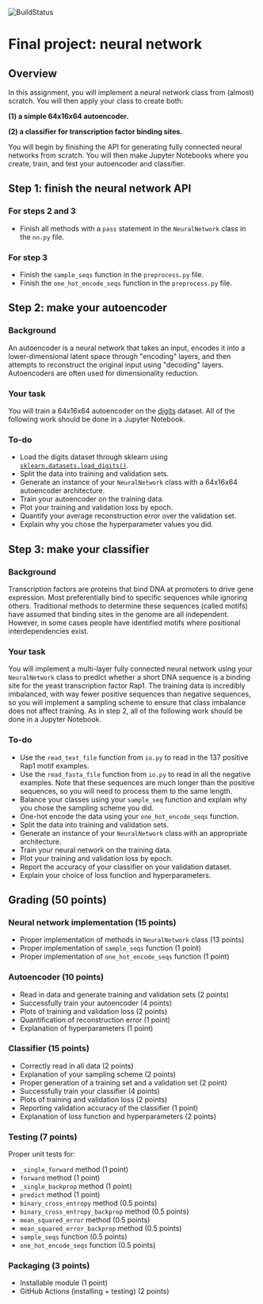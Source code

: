 ![BuildStatus](https://github.com/hanmochturt/final-nn-takasuka/actions/workflows/test.yml/badge.svg?)

# Final project: neural network

## Overview

In this assignment, you will implement a neural network class from (almost) scratch. You will then apply your class to create both:

**(1) a simple 64x16x64 autoencoder.**

**(2) a classifier for transcription factor binding sites.**

You will begin by finishing the API for generating fully connected neural networks from scratch. You will then make Jupyter Notebooks where you create, train, and test your autoencoder and classifier.

## Step 1: finish the neural network API

### For steps 2 and 3

* Finish all methods with a `pass` statement in the `NeuralNetwork` class in the `nn.py` file.

### For step 3

* Finish the `sample_seqs` function in the `preprocess.py` file.
* Finish the `one_hot_encode_seqs` function in the `preprocess.py` file.

## Step 2: make your autoencoder

### Background

An autoencoder is a neural network that takes an input, encodes it into a lower-dimensional latent space through "encoding" layers, and then attempts to reconstruct the original input using "decoding" layers. Autoencoders are often used for dimensionality reduction.

### Your task

You will train a 64x16x64 autoencoder on the [digits](https://scikit-learn.org/stable/datasets/toy_dataset.html#digits-dataset) dataset. All of the following work should be done in a Jupyter Notebook.

### To-do

* Load the digits dataset through sklearn using <code><a href="https://scikit-learn.org/stable/modules/generated/sklearn.datasets.load_digits.html">sklearn.datasets.load_digits()</a></code>.
* Split the data into training and validation sets.
* Generate an instance of your `NeuralNetwork` class with a 64x16x64 autoencoder architecture.
* Train your autoencoder on the training data.
* Plot your training and validation loss by epoch.
* Quantify your average reconstruction error over the validation set.
* Explain why you chose the hyperparameter values you did.

## Step 3: make your classifier

### Background

Transcription factors are proteins that bind DNA at promoters to drive gene expression. Most preferentially bind to specific sequences while ignoring others. Traditional methods to determine these sequences (called motifs) have assumed that binding sites in the genome are all independent. However, in some cases people have identified motifs where positional interdependencies exist.

### Your task

You will implement a multi-layer fully connected neural network using your `NeuralNetwork` class to predict whether a short DNA sequence is a binding site for the yeast transcription factor Rap1. The training data is incredibly imbalanced, with way fewer positive sequences than negative sequences, so you will implement a sampling scheme to ensure that class imbalance does not affect training. As in step 2, all of the following work should be done in a Jupyter Notebook.

### To-do

* Use the `read_text_file` function from `io.py` to read in the 137 positive Rap1 motif examples.
* Use the `read_fasta_file` function from `io.py` to read in all the negative examples. Note that these sequences are much longer than the positive sequences, so you will need to process them to the same length.
* Balance your classes using your `sample_seq` function and explain why you chose the sampling scheme you did.
* One-hot encode the data using your `one_hot_encode_seqs` function.
* Split the data into training and validation sets.
* Generate an instance of your `NeuralNetwork` class with an appropriate architecture.
* Train your neural network on the training data.
* Plot your training and validation loss by epoch.
* Report the accuracy of your classifier on your validation dataset.
* Explain your choice of loss function and hyperparameters.

## Grading (50 points)

### Neural network implementation (15 points)

* Proper implementation of methods in `NeuralNetwork` class (13 points)
* Proper implementation of `sample_seqs` function (1 point)
* Proper implementation of `one_hot_encode_seqs` function (1 point)

### Autoencoder (10 points)

* Read in data and generate training and validation sets (2 points)
* Successfully train your autoencoder (4 points)
* Plots of training and validation loss (2 points)
* Quantification of reconstruction error (1 point)
* Explanation of hyperparameters (1 point)

### Classifier (15 points)

* Correctly read in all data (2 points)
* Explanation of your sampling scheme (2 points)
* Proper generation of a training set and a validation set (2 point)
* Successfully train your classifier (4 points)
* Plots of training and validation loss (2 points)
* Reporting validation accuracy of the classifier (1 point)
* Explanation of loss function and hyperparameters (2 points)

### Testing (7 points)

Proper unit tests for:

* `_single_forward` method (1 point)
* `forward` method (1 point)
* `_single_backprop` method (1 point)
* `predict` method (1 point)
* `binary_cross_entropy` method (0.5 points)
* `binary_cross_entropy_backprop` method (0.5 points)
* `mean_squared_error` method (0.5 points)
* `mean_squared_error_backprop` method (0.5 points)
* `sample_seqs` function (0.5 points)
* `one_hot_encode_seqs` function (0.5 points)

### Packaging (3 points)

* Installable module (1 point)
* GitHub Actions (installing + testing) (2 points)